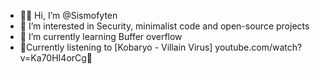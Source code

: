 - 👨‍💻 Hi, I’m @Sismofyten
- 👀 I’m interested in Security, minimalist code and open-source projects
- 🌱 I’m currently learning Buffer overflow
- 👾Currently listening to [Kobaryo - Villain Virus] youtube.com/watch?v=Ka70HI4orCg🍄

<!---
Sismofyten/Sismofyten is a ✨ special ✨ repository because its `README.md` (this file) appears on your GitHub profile.
You can click the Preview link to take a look at your changes.
--->
